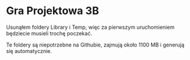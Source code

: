 # Gra Projektowa 3B

Usunąłem foldery Library i Temp, więc za pierwszym uruchomieniem będziecie musieli trochę poczekać. 

Te foldery są niepotrzebne na Githubie, zajmują około 1100 MB i generują się automatycznie.
